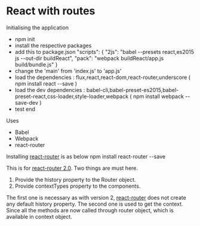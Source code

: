 React with routes
====================
Initialising the application
 - npm init
 - install the respective packages
 - add this to package.json
 "scripts": {
     "2js": "babel --presets react,es2015 js --out-dir buildReact",
     "pack": "webpack buildReact/app.js build/bundle.js"
   }
 - change the 'main' from 'index.js' to 'app.js'
 - load the dependencies : flux,react,react-dom,react-router,underscore ( npm install react --save )
 - load the dev dependencies : babel-cli,babel-preset-es2015,babel-preset-react,css-loader,style-loader,webpack ( npm install webpack --save-dev )
 - test end


Uses
 - Babel
 - Webpack
 - react-router

Installing [react-router][1] is as below
 npm install react-router --save

This is for [react-router 2.0][1]. Two things are must here.
 1. Provide the history property to the Router object.
 2. Provide contextTypes property to the components.

The first one is necessary as with version 2, [react-router][1] does not create any default history property. The second one is used to get the context. Since all the methods are now called through router object, which is available in context object.






[1]: https://github.com/rackt/react-router

